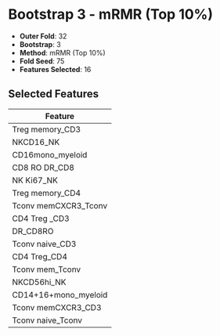 # Bootstrap 3 - mRMR (Top 10%)

- **Outer Fold**: 32
- **Bootstrap**: 3
- **Method**: mRMR (Top 10%)
- **Fold Seed**: 75
- **Features Selected**: 16

## Selected Features

| Feature |
|---------|
| Treg memory_CD3 |
| NKCD16_NK |
| CD16mono_myeloid |
| CD8 RO DR_CD8 |
| NK Ki67_NK |
| Treg memory_CD4 |
| Tconv memCXCR3_Tconv |
| CD4 Treg _CD3 |
| DR_CD8RO |
| Tconv naive_CD3 |
| CD4 Treg_CD4 |
| Tconv mem_Tconv |
| NKCD56hi_NK |
| CD14+16+mono_myeloid |
| Tconv memCXCR3_CD3 |
| Tconv naive_Tconv |
